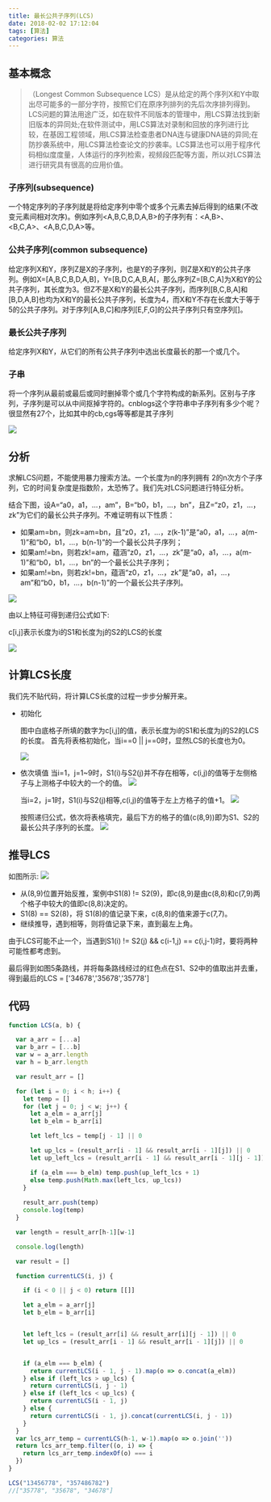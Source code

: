```yaml
---
title: 最长公共子序列(LCS)
date: 2018-02-02 17:12:04
tags: [算法]
categories: 算法
---
```


## 基本概念

>（Longest Common Subsequence LCS）是从给定的两个序列X和Y中取出尽可能多的一部分字符，按照它们在原序列排列的先后次序排列得到。LCS问题的算法用途广泛，如在软件不同版本的管理中，用LCS算法找到新旧版本的异同处;在软件测试中，用LCS算法对录制和回放的序列进行比较，在基因工程领域，用LCS算法检查患者DNA连与键康DNA链的异同;在防抄袭系统中，用LCS算法检查论文的抄袭率。LCS算法也可以用于程序代码相似度度量，人体运行的序列检索，视频段匹配等方面，所以对LCS算法进行研究具有很高的应用价值。

### 子序列(subsequence)
一个特定序列的子序列就是将给定序列中零个或多个元素去掉后得到的结果(不改变元素间相对次序)。例如序列<A,B,C,B,D,A,B>的子序列有：<A,B>、<B,C,A>、<A,B,C,D,A>等。

### 公共子序列(common subsequence)
给定序列X和Y，序列Z是X的子序列，也是Y的子序列，则Z是X和Y的公共子序列。例如X=[A,B,C,B,D,A,B]，Y=[B,D,C,A,B,A[，那么序列Z=[B,C,A]为X和Y的公共子序列，其长度为3。但Z不是X和Y的最长公共子序列，而序列[B,C,B,A]和[B,D,A,B]也均为X和Y的最长公共子序列，长度为4，而X和Y不存在长度大于等于5的公共子序列。对于序列[A,B,C]和序列[E,F,G]的公共子序列只有空序列[]。

### 最长公共子序列
给定序列X和Y，从它们的所有公共子序列中选出长度最长的那一个或几个。

### 子串
将一个序列从最前或最后或同时删掉零个或几个字符构成的新系列。区别与子序列，子序列是可以从中间抠掉字符的。cnblogs这个字符串中子序列有多少个呢？很显然有27个，比如其中的cb,cgs等等都是其子序列

![](http://7xrqm7.com1.z0.glb.clouddn.com/LCS.png)

## 分析

求解LCS问题，不能使用暴力搜索方法。一个长度为n的序列拥有 2的n次方个子序列，它的时间复杂度是指数阶，太恐怖了。我们先对LCS问题进行特征分析。

结合下图，设A=“a0，a1，…，am”，B=“b0，b1，…，bn”，且Z=“z0，z1，…，zk”为它们的最长公共子序列。不难证明有以下性质：
- 如果am=bn，则zk=am=bn，且“z0，z1，…，z(k-1)”是“a0，a1，…，a(m-1)”和“b0，b1，…，b(n-1)”的一个最长公共子序列；
- 如果am!=bn，则若zk!=am，蕴涵“z0，z1，…，zk”是“a0，a1，…，a(m-1)”和“b0，b1，…，bn”的一个最长公共子序列；
- 如果am!=bn，则若zk!=bn，蕴涵“z0，z1，…，zk”是“a0，a1，…，am”和“b0，b1，…，b(n-1)”的一个最长公共子序列。

![](http://7xrqm7.com1.z0.glb.clouddn.com/LCS-example.jpeg)

由以上特征可得到递归公式如下:
<p class="tip">c[i,j]表示长度为i的S1和长度为j的S2的LCS的长度</p>

![](http://7xrqm7.com1.z0.glb.clouddn.com/LCS-formula.jpeg)

<!-- more -->

## 计算LCS长度

我们先不贴代码，将计算LCS长度的过程一步步分解开来。

- 初始化

  图中白底格子所填的数字为c[i,j]的值，表示长度为i的S1和长度为j的S2的LCS的长度。
  首先将表格初始化，当i==0 || j==0时，显然LCS的长度也为0。

  ![](http://7xrqm7.com1.z0.glb.clouddn.com/LCS-init.jpg)

- 依次填值
  当i=1，j=1~9时，S1(i)与S2(j)并不存在相等，c(i,j)的值等于左侧格子与上测格子中较大的一个的值。
  ![](http://7xrqm7.com1.z0.glb.clouddn.com/LCS-step1.png)

  当i=2，j=1时，S1(i)与S2(j)相等,c(i,j)的值等于左上方格子的值+1。
  ![](http://7xrqm7.com1.z0.glb.clouddn.com/LCS-step2.png)

  按照递归公式，依次将表格填完，最后下方的格子的值(c(8,9))即为S1、S2的最长公共子序列的长度。
  ![](http://7xrqm7.com1.z0.glb.clouddn.com/LCS-step3.png)

## 推导LCS

  如图所示:
  ![](http://7xrqm7.com1.z0.glb.clouddn.com/LCS-step4.png)

  - 从(8,9)位置开始反推，案例中S1(8) != S2(9)，即c(8,9)是由c(8,8)和c(7,9)两个格子中较大的值即c(8,8)决定的。
  - S1(8) == S2(8)，将 S1(8)的值记录下来，c(8,8)的值来源于c(7,7)。
  - 继续推导，遇到相等，则将值记录下来，直到最左上角。

  <p class="tip">由于LCS可能不止一个，当遇到S1(i) != S2(j) && c(i-1,j) == c(i,j-1)时，要将两种可能性都考虑到。</p>

  最后得到如图5条路线，并将每条路线经过的红色点在S1、S2中的值取出并去重，得到最后的LCS = ['34678','35678','35778']

## 代码

```js
function LCS(a, b) {

  var a_arr = [...a]
  var b_arr = [...b]
  var w = a_arr.length
  var h = b_arr.length

  var result_arr = []

  for (let i = 0; i < h; i++) {
    let temp = []
    for (let j = 0; j < w; j++) {
      let a_elm = a_arr[j]
      let b_elm = b_arr[i]

      let left_lcs = temp[j - 1] || 0

      let up_lcs = (result_arr[i - 1] && result_arr[i - 1][j]) || 0
      let up_left_lcs = (result_arr[i - 1] && result_arr[i - 1][j - 1]) || 0

      if (a_elm === b_elm) temp.push(up_left_lcs + 1)
      else temp.push(Math.max(left_lcs, up_lcs))
    }
  
    result_arr.push(temp)
    console.log(temp)
  }

  var length = result_arr[h-1][w-1]

  console.log(length)

  var result = []

  function currentLCS(i, j) {

    if (i < 0 || j < 0) return [[]]

    let a_elm = a_arr[j]
    let b_elm = b_arr[i]


    let left_lcs = (result_arr[i] && result_arr[i][j - 1]) || 0
    let up_lcs = (result_arr[i - 1] && result_arr[i - 1][j]) || 0


    if (a_elm === b_elm) {
      return currentLCS(i - 1, j - 1).map(o => o.concat(a_elm))
    } else if (left_lcs > up_lcs) {
      return currentLCS(i, j - 1)
    } else if (left_lcs < up_lcs) {
      return currentLCS(i - 1, j)
    } else {
      return currentLCS(i - 1, j).concat(currentLCS(i, j - 1))
    }
  }
  var lcs_arr_temp = currentLCS(h-1, w-1).map(o => o.join(''))
  return lcs_arr_temp.filter((o, i) => {
    return lcs_arr_temp.indexOf(o) === i
  })
}

LCS("13456778", "357486782")
//["35778", "35678", "34678"]
```



